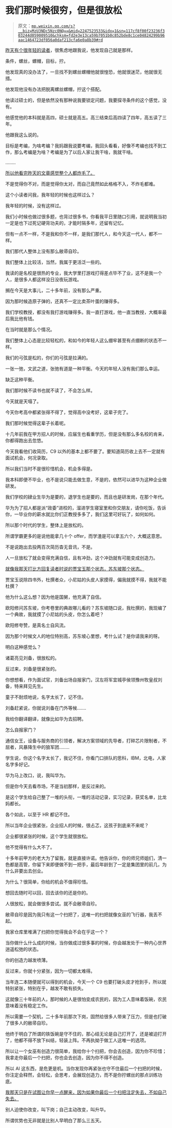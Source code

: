# 我们那时候很穷，但是很放松

> 原文：[`mp.weixin.qq.com/s?__biz=MzU3NDc5Nzc0NQ==&mid=2247523533&idx=1&sn=117cf8f00f23236f303244d059009510&chksm=fd2e3e13ca59b7051b0c852bde8c1ce04824299b96aac1464723df056a0daf213cfa6e0a8b39#rd`](http://mp.weixin.qq.com/s?__biz=MzU3NDc5Nzc0NQ==&mid=2247523533&idx=1&sn=117cf8f00f23236f303244d059009510&chksm=fd2e3e13ca59b7051b0c852bde8c1ce04824299b96aac1464723df056a0daf213cfa6e0a8b39#rd)

[昨天有个很年轻的读者](http://mp.weixin.qq.com/s?__biz=MzU0MjYwNDU2Mw==&mid=2247510578&idx=1&sn=a0a64478bdde467dfe24dab1f0e31cc7&chksm=fb1ac64ecc6d4f58eeca89c4bf2d06f86a4ec6c38dcebf9b644911d91a185f570f3b23126988&scene=21#wechat_redirect)，很焦虑地跟我说，他发现自己就是那样。

条件，螺丝，螺帽，目标，拧。

他发现真的没办法了，一旦找不到螺丝螺帽他就很惶恐，他就很迷茫，他就很无措。

他发现他没有办法把脱离螺丝螺帽，拧这个搭配。

他读过硕士的，但是依然没有那种说我要锁定问题，我要探寻条件的这个感觉，没有。

他感觉他的本科就是高四，硕士就是高五。高三结束后高四读了四年，高五读了三年。

他跟我这么说的。

目标是考编，为啥考编？我妈跟我说要考编，我回头看看，好像不考编也找不到工作，那么考编是为啥？考编是为了以后人家让我干啥，我就干啥。

........

[所以他看完昨天的文章感觉整个人都炸毛了。](http://mp.weixin.qq.com/s?__biz=MzU0MjYwNDU2Mw==&mid=2247510578&idx=1&sn=a0a64478bdde467dfe24dab1f0e31cc7&chksm=fb1ac64ecc6d4f58eeca89c4bf2d06f86a4ec6c38dcebf9b644911d91a185f570f3b23126988&scene=21#wechat_redirect)

不是觉得你不对，而是觉得你太对，而自己竟然如此格格不入，不炸毛都难。

这个小读者问我，我年轻的时候也这样过么？

我年轻的时候，没有这样过。

我们小时候也做过很多题，也背过很多书，你看我平日里随口引用，就说明我当初一定是也下过死记硬背功夫的，才能时隔多年，还留有记忆。

但有一点不一样，不是我和你不一样，是我们那代人，和今天这一代人，都不一样。

我们那代人整体上没有那么敝帚自珍。

我们整体上比较活，当然，我属于更活泛一些的。

我读的是名校是很热的专业，我大学里打游戏打得差点毕不了业，这不是我一个人，是很多人都这样没日没夜玩游戏。

搁在今天是大事儿，二十多年前，没有那么严重。

因为那时候造原子弹的，还真不一定比卖茶叶蛋的赚得多。

我们学校教授，都没有我打游戏赚得多。我一直打游戏，他一直当教授，大概率最后我比他有钱。

在当时就是那么个情况。

我们整体上心态是比较轻松的，和如今的年轻人这么绷牢甚至有点绷断的状态不一样。

我们的弓弦是松的，你们的弓弦是拉满的。

一张一弛，文武之道，张弛有道是一种平衡。今天的年轻人没有我们那么幸运。

缺乏这种平衡。

我们那时候不读书也就不读了，不会怎么样。

今天就是天塌了。

今天你考高中都紧张得不得了，觉得高中没考好，这辈子完了。

我们那时候觉得这辈子长着呢。

十几年前我在甲方招人的时候，应届生也看重学历，但是没有那么多名校的肯来，你都得跑出去忽悠。

今天我看他们收简历，C9 以外的基本上都不要了。要知道简历收上去不一定就有面试机会，何况录取。

所以我们当时不是很珍惜机会，机会多得是。

我本科即便不毕业，也不是说只能去做生意，不是的，依然可以进华为这种企业做研发。

我们学校的肄业生华为是要的，退学生也是要的，而且也是研发岗，在那个年代。

华为为了招人都是派“政委”进校的，溜进学生寝室里和你交朋友，请你吃饭，告诉你，一毕业你的薪水就比你们正教授多多了，我们这里可好玩了，如何如何。

所以那个时代的学生，整体上是放松的。

所谓学霸更多的是说他能拿几十个 offer，而学渣是可以拿五六个，大概这意思。

不是说跑出去投两百次简历杳无音讯，不是。

人一旦放松了就会变得充满自信，且有冲劲，这个冲劲就有可能变成创造力。

[就像我那天打比方回复读者时说的贾宝玉那个状态，苏东坡那个状态。](http://mp.weixin.qq.com/s?__biz=MzU0MjYwNDU2Mw==&mid=2247510572&idx=2&sn=6e66f82cd6cf10502995d490734b3382&chksm=fb1ac650cc6d4f46f409d26b3030614d2fa8d7a3f38a09965444aaebc891146b1ff7ade138d2&scene=21#wechat_redirect) 

贾宝玉说除四书外，杜撰者众，小尼姑的头皮人家摸得，偏我就摸不得，我就不能杜撰？

他为什么这么想？因为他是国舅，他充满了自信。

欧阳修问苏东坡，你考卷里的典故哪儿看的？苏东坡随口说，我杜撰的，我现编了一个典故，我就摸了小尼姑的头皮，你怎么着吧？

欧阳修夸赞，是真名士自风流。

因为那个时候文人的地位特别高，苏东坡心里想，考什么试？是你请我来的呀。

明白这种感觉么？

诸葛亮见刘备，很放松的。

反过来，刘备是很紧张的。

你想想看，作为面试官，刘备出场自报家门，汉左将军宜城亭侯领豫州牧皇叔刘备，特来拜见先生。

童子不耐烦地说，名字太长了，记不住。

刘备赶紧说，你就说刘备在门外等候.......

我给你翻译翻译，就像比如华为去招聘。

怎么自报家门？

通信女王，设备与服务商的引领者，解决方案领域的先导者，打碎芯片限制者，不屈者，风暴降生中的狼军团........

学生说，你这个名字太长了，我记不住，你看门口排队的思科，IBM，北电，人家名字多好记。

华为马上改口，说，我叫华为。

但是你今天去看市场，不是当初那样，是反过来的。

是这个学生给自己整了一堆的头衔，一堆的活动记录，实习记录，获奖名单，比龙妈都长。

各个如此，以至于 HR 都记不住。

所以当年企业很紧张，企业招人的时候，很忐忑，这孩子到底来不来呢？

企业都很紧张的时候，这个学生就很放松。

他不觉得有什么大不了。

十多年前甲方的老大为了留我，就是直接许诺。他告诉你，你的师兄师姐们，清一色都是高管，你留下来即便做不到一把手，最后年龄到了一定是集团里的前几，为什么非要出去创业。

为什么？很简单，你给的机会不值得珍惜。

想回去随时可以回，回去该你的还是你的。

人很放松，就会做很多尝试。就不会敝帚自珍。

敝帚自珍是因为我只有这一个扫把了，这唯一的扫把就像女巫的飞行器，我丢不起。

我家仓库里堆满了扫把你觉得我会不会在乎这一个？

当你做什么什么成的时候，当你做成过很多事的时候，你会越发处于一种内心世界逍遥松弛的状态。

你的创造力越发喷薄。

反过来，你就十分紧张，因为一切都太难得。

当年连二本随便就可以得到的机会，今天一个 C9 也要打破头皮才抢到手，所以就特别紧张，特别在乎，越发不敢有损失。

这就像三十年前的人，那时候的人是很怕变成农民的，因为工人意味着饭碗，农民意味着没有稳定工作。

所以需要一个契机，二十多年前那次下岗，固然给很多人带来了压力，但是也打破了很多人的敝帚自珍。

他终于明白了所谓的铁饭碗是守不住的，那心结无论是自己打开了，还是被迫打开了，他都不得不放下纠结，轻装上阵。不再执拗于做工人这唯一的选项。

所以让一个女巫有创造力很简单，我给你十个扫把，你会去创造，因为你不珍惜；我拿走你最后一个扫把，你也会去创造，因为你不得不创造。

所以 AI 这东西，是危更是机。当你发现你再紧张也守不住最后一个扫把的时候，你注定会释然，会轻松，会思考，会展现创造力，而不是你拧螺丝的那点训练功底。

[我那天只是在试图让你早一点醒来，因为如果你最后一个扫把注定失去，不如自己失去。](http://mp.weixin.qq.com/s?__biz=Mzg4MTg2MzU3Mg==&mid=2247483916&idx=1&sn=b87bf615aaa5aa31c60b268b3f02274f&chksm=cf5e3cf7f829b5e12c95e91af6cdd8e75d65592d47f8f2c5d5a62d6cb6b4e68f28fccb9949bc&scene=21#wechat_redirect) 

别人迫使你改变，叫下岗；自己主动改变，叫升华。

所谓优势也无非就是比别人早明白了那么三五天。